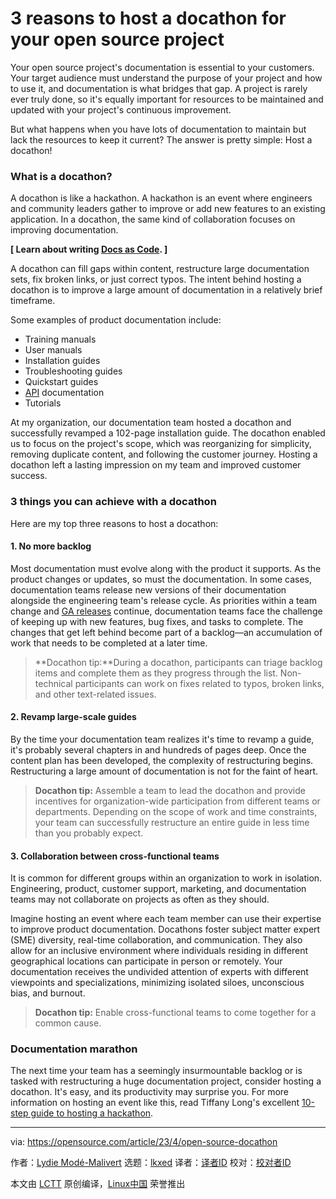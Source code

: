 [#]: subject: "3 reasons to host a docathon for your open source project"
[#]: via: "https://opensource.com/article/23/4/open-source-docathon"
[#]: author: "Lydie Modé-Malivert https://opensource.com/users/lmalivert"
[#]: collector: "lkxed"
[#]: translator: " "
[#]: reviewer: " "
[#]: publisher: " "
[#]: url: " "

3 reasons to host a docathon for your open source project
======

Your open source project's documentation is essential to your customers. Your target audience must understand the purpose of your project and how to use it, and documentation is what bridges that gap. A project is rarely ever truly done, so it's equally important for resources to be maintained and updated with your project's continuous improvement.

But what happens when you have lots of documentation to maintain but lack the resources to keep it current? The answer is pretty simple: Host a docathon!

### What is a docathon?

A docathon is like a hackathon. A hackathon is an event where engineers and community leaders gather to improve or add new features to an existing application. In a docathon, the same kind of collaboration focuses on improving documentation.

**[ Learn about writing [Docs as Code][1]. ]**

A docathon can fill gaps within content, restructure large documentation sets, fix broken links, or just correct typos. The intent behind hosting a docathon is to improve a large amount of documentation in a relatively brief timeframe.

Some examples of product documentation include:

- Training manuals
- User manuals
- Installation guides
- Troubleshooting guides
- Quickstart guides
- [API][2] documentation
- Tutorials

At my organization, our documentation team hosted a docathon and successfully revamped a 102-page installation guide. The docathon enabled us to focus on the project's scope, which was reorganizing for simplicity, removing duplicate content, and following the customer journey. Hosting a docathon left a lasting impression on my team and improved customer success.

### 3 things you can achieve with a docathon

Here are my top three reasons to host a docathon:

#### 1. No more backlog

Most documentation must evolve along with the product it supports. As the product changes or updates, so must the documentation. In some cases, documentation teams release new versions of their documentation alongside the engineering team's release cycle. As priorities within a team change and [GA releases][4] continue, documentation teams face the challenge of keeping up with new features, bug fixes, and tasks to complete. The changes that get left behind become part of a backlog—an accumulation of work that needs to be completed at a later time.

> **Docathon tip:**During a docathon, participants can triage backlog items and complete them as they progress through the list. Non-technical participants can work on fixes related to typos, broken links, and other text-related issues.

#### 2. Revamp large-scale guides

By the time your documentation team realizes it's time to revamp a guide, it's probably several chapters in and hundreds of pages deep. Once the content plan has been developed, the complexity of restructuring begins. Restructuring a large amount of documentation is not for the faint of heart.

> **Docathon tip:** Assemble a team to lead the docathon and provide incentives for organization-wide participation from different teams or departments. Depending on the scope of work and time constraints, your team can successfully restructure an entire guide in less time than you probably expect.

#### 3. Collaboration between cross-functional teams

It is common for different groups within an organization to work in isolation. Engineering, product, customer support, marketing, and documentation teams may not collaborate on projects as often as they should.

Imagine hosting an event where each team member can use their expertise to improve product documentation. Docathons foster subject matter expert (SME) diversity, real-time collaboration, and communication. They also allow for an inclusive environment where individuals residing in different geographical locations can participate in person or remotely. Your documentation receives the undivided attention of experts with different viewpoints and specializations, minimizing isolated siloes, unconscious bias, and burnout.

> **Docathon tip:** Enable cross-functional teams to come together for a common cause.

### Documentation marathon

The next time your team has a seemingly insurmountable backlog or is tasked with restructuring a huge documentation project, consider hosting a docathon. It's easy, and its productivity may surprise you. For more information on hosting an event like this, read Tiffany Long's excellent [10-step guide to hosting a hackathon][6].

--------------------------------------------------------------------------------

via: https://opensource.com/article/23/4/open-source-docathon

作者：[Lydie Modé-Malivert][a]
选题：[lkxed][b]
译者：[译者ID](https://github.com/译者ID)
校对：[校对者ID](https://github.com/校对者ID)

本文由 [LCTT](https://github.com/LCTT/TranslateProject) 原创编译，[Linux中国](https://linux.cn/) 荣誉推出

[a]: https://opensource.com/users/lmalivert
[b]: https://github.com/lkxed/
[1]: https://opensource.com/article/22/10/docs-as-code
[2]: https://www.redhat.com/en/topics/api/what-are-application-programming-interfaces?intcmp=7013a000002qLH8AAM
[3]: https://opensource.com/article/23/3/community-documentation
[4]: https://opensource.com/article/19/7/what-golden-image
[5]: https://www.redhat.com/en/resources/build-a-resilient-it-culture-ebook?intcmp=7013a000002qLH8AAM
[6]: https://opensource.com/downloads/hackathon-guide?intcmp=7013a000002qLH8AAM
